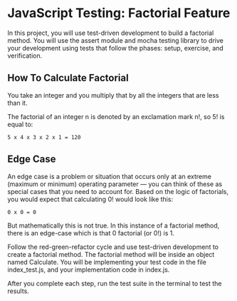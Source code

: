 # JavaScript Testing: Factorial Feature

In this project, you will use test-driven development to build a factorial method. You will use the assert module and mocha testing library to drive your development using tests that follow the phases: setup, exercise, and verification.

## How To Calculate Factorial

You take an integer and you multiply that by all the integers that are less than it.

The factorial of an integer n is denoted by an exclamation mark n!, so 5! is equal to:

~~~
5 x 4 x 3 x 2 x 1 = 120
~~~

## Edge Case 

An edge case is a problem or situation that occurs only at an extreme (maximum or minimum) operating parameter — you can think of these as special cases that you need to account for. Based on the logic of factorials, you would expect that calculating 0! would look like this:

~~~
0 x 0 = 0
~~~

But mathematically this is not true. In this instance of a factorial method, there is an edge-case which is that 0 factorial (or 0!) is 1.

Follow the red-green-refactor cycle and use test-driven development to create a factorial method. The factorial method will be inside an object named Calculate. You will be implementing your test code in the file index_test.js, and your implementation code in index.js.

After you complete each step, run the test suite in the terminal to test the results. 